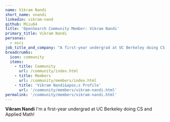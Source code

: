 ```yaml
---
name: Vikram Nandi
short_name: vnandi
linkedin: vikram-nand
github: Miiu64
title: 'OpenSearch Community Member: Vikram Nandi'
primary_title: Vikram Nandi
personas:
  - osci
job_title_and_company: "A first-year undergrad at UC Berkeley doing CS and Applied Math"
breadcrumbs:
  icon: community
  items:
    - title: Community
      url: /community/index.html
    - title: Members
      url: /community/members/index.html
    - title: 'Vikram Nandi&apos;s Profile'
      url: '/community/members/vikram-nandi.html'
permalink: '/community/members/vikram-nandi.html'
---
```


**Vikram Nandi** I'm a first-year undergrad at UC Berkeley doing CS and Applied Math!
